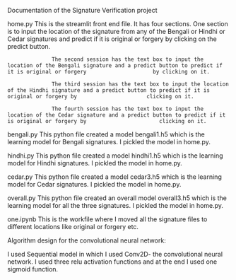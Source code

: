 Documentation of the Signature Verification project

home.py	          This is the streamlit front end file. It has four sections. One section is to input the location of the signature from any of the Bengali or Hindhi                   or Cedar signatures and predict if it is original or forgery by clicking on the predict button.
                  
                  The second session has the text box to input the location of the Bengali signature and a predict button to predict if it is original or forgery                     by clicking on it.
                  
                  The third session has the text box to input the location of the Hindhi signature and a predict button to predict if it is original or forgery by                      clicking on it.

                  The fourth session has the text box to input the location of the Cedar signature and a predict button to predict if it is original or forgery by                       clicking on it.

bengali.py	      This python file created a model bengali1.h5 which is the learning model for Bengali signatures. I pickled the model in home.py.

hindhi.py        	This python file created a model hindhi1.h5 which is the learning model for Hindhi signatures. I pickled the model in home.py.

cedar.py	        This python file created a model cedar3.h5 which is the learning model for Cedar signatures. I pickled the model in home.py.

overall.py	      This python file created an overall model overall3.h5 which is the learning model for all the three signatures. I pickled the model in home.py.

one.ipynb        	This is the workfile where I moved all the signature files to different locations like original or forgery etc.


Algorithm design for the convolutional neural network:

I used Sequential model in which I used Conv2D- the convolutional neural network.
I used three relu activation functions and at the end I used one sigmoid function.
